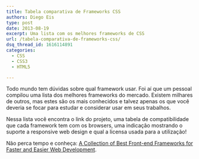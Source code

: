 ```yaml
---
title: Tabela comparativa de Frameworks CSS
authors: Diego Eis
type: post
date: 2013-08-19
excerpt: Uma lista com os melhores frameworks de CSS
url: /tabela-comparativa-de-frameworks-css/
dsq_thread_id: 1616114891
categories:
  - CSS
  - CSS3
  - HTML5

---
```

Todo mundo tem dúvidas sobre qual framework usar. Foi aí que um pessoal compilou uma lista dos melhores frameworks do mercado. Existem milhares de outros, mas estes são os mais conhecidos e talvez apenas os que você deveria se focar para estudar e considerar usar em seus trabalhos. 

Nessa lista você encontra o link do projeto, uma tabela de compatibilidade que cada framework tem com os browsers, uma indicação mostrando o suporte a responsive web design e qual a licensa usada para a utilização!

Não perca tempo e conheça: [A Collection of Best Front-end Frameworks for Faster and Easier Web Development][1].

 [1]: https://usablica.github.io/front-end-frameworks/compare.html "A COLLECTION OF BEST FRONT END FRAMEWORKS FOR FASTER&EASIER WEB DEVELOPMENT"